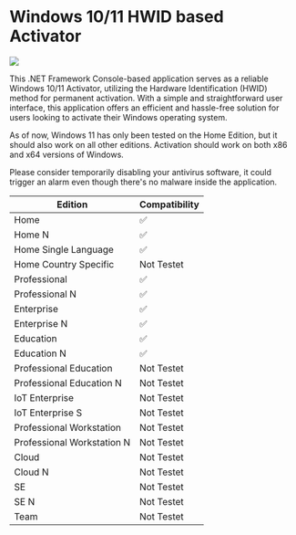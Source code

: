 # Windows 10/11 HWID based Activator

<img src="/preview.gif">

This .NET Framework Console-based application serves as a reliable Windows 10/11 Activator, utilizing the Hardware Identification (HWID) method for permanent activation. With a simple and straightforward user interface, this application offers an efficient and hassle-free solution for users looking to activate their Windows operating system.

As of now, Windows 11 has only been tested on the Home Edition, but it should also work on all other editions. Activation should work on both x86 and x64 versions of Windows.

Please consider temporarily disabling your antivirus software, it could trigger an alarm even though there's no malware inside the application.

| Edition  | Compatibility
| ------------- | -------------
| Home  | :white_check_mark:
| Home N  | :white_check_mark:
| Home Single Language  | :white_check_mark:
| Home Country Specific  | Not Testet
| Professional  | :white_check_mark:
| Professional N  | :white_check_mark:
| Enterprise  | :white_check_mark:
| Enterprise N  | :white_check_mark:
| Education  | :white_check_mark:
| Education N  | :white_check_mark:
| Professional Education | Not Testet
| Professional Education N  | Not Testet
| IoT Enterprise  | Not  Testet
| IoT Enterprise S  | Not  Testet
| Professional Workstation | Not Testet
| Professional Workstation N | Not Testet
| Cloud | Not Testet
| Cloud N | Not Testet
| SE | Not Testet
| SE N | Not Testet
| Team | Not Testet
